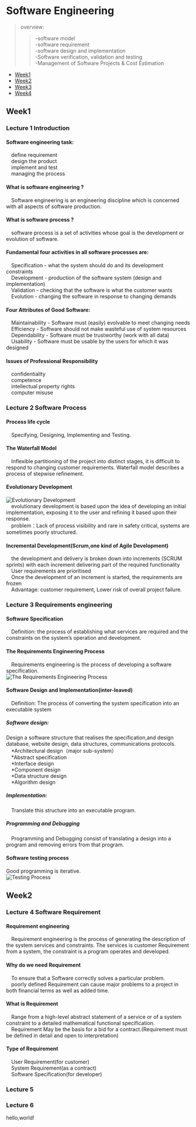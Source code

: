 # Software Engineering  

> overview:  
>> -software model  
>> -software requirement  
>> -software design and implementation  
>> -Software verification, validation and testing  
>> -Management of Software Projects & Cost Estimation


* [Week1](#1)
* [Week2](#2)
* [Week3](#3)
* [Week4](#4)



<h2 id="1">Week1</h2>

### Lecture 1  Introduction  
#### Software engineering task:
&#8195;define requirement  
&#8195;design the product  
&#8195;implement and test  
&#8195;managing the process  

#### What is software engineering ?
&#8195;Software engineering is an engineering discipline which is concerned with all aspects of software production.  
  
#### What is software process ?
&#8195;software process is a set of activities whose goal is the development or evolution of software.  

#### Fundamental four activities in all software processes are:
&#8195;Specification - what the system should do and its development constraints  
&#8195;Development - production of the software system (design and implementation)  
&#8195;Validation - checking that the software is what the customer wants  
&#8195;Evolution - changing the software in response to changing demands  

#### Four Attributes of Good Software: 
&#8195;Maintainability - Software must (easily) evolvable to meet changing needs   
&#8195;Efficiency - Software should not make wasteful use of system resources  
&#8195;Dependability - Software must be trustworthy (work with all data)  
&#8195;Usability - Software must be usable by the users for which it was designed  

#### Issues of Professional Responsibility
&#8195;confidentiality  
&#8195;competence  
&#8195;intellectual property rights  
&#8195;computer misuse  

### Lecture 2  Software Process  
#### Process life cycle
&#8195;Specifying, Designing, Implementing and Testing.

#### The Waterfall Model  
&#8195;Inflexible partitioning of the project into distinct stages, it is difficult to respond to changing customer requirements. Waterfall model describes a process of stepwise refinement.  

#### Evolutionary Development  
![Evolutionary Development](https://s1.ax1x.com/2020/10/15/0ohgF1.md.png)  
&#8195;evolutionary development is based upon the idea of developing an initial implementation, exposing it to the user and refining it based upon their response.  
&#8195;problem：Lack of process visibility and rare in safety critical, systems are sometimes poorly structured.  

#### Incremental Development(Scrum,one kind of Agile Development)
&#8195;the development and delivery is broken down into increments (SCRUM sprints) with each increment delivering part of the required functionality  
&#8195;User requirements are prioritised  
&#8195;Once the development of an increment is started, the requirements are frozen  
&#8195;Advantage: customer requirement, Lower risk of overall project failure.  

### Lecture 3  Requirements engineering  

#### Software Specification
&#8195;Definition: the process of establishing what services are required and the constraints on the system’s operation and development.  

#### The Requirements Engineering Process
&#8195;Requirements engineering is the process of developing a software specification.    
![The Requirements Engineering Process](https://s1.ax1x.com/2020/10/16/0H9hP1.md.png)  

#### Software Design and Implementation(inter-leaved)
&#8195;Definition: The process of converting the system specification into an executable system    
##### Software design:
Design a software structure that realises the specification,and design database, website design, data structures, communications protocols.  
&#8195;*Architectural design（major sub-system）  
&#8195;*Abstract specification  
&#8195;*Interface design  
&#8195;*Component design  
&#8195;*Data structure design  
&#8195;*Algorithm design  

##### Implementation:
&#8195;Translate this structure into an executable program.  

##### Programming and Debugging
&#8195;Programming and Debugging consist of translating a design into a program and removing errors from that program.  

#### Software testing process 
Good programming is iterative.  
![Testing Process](https://pic.downk.cc/item/5f8924341cd1bbb86b63ffcb.png)  

<h2 id="2">Week2</h2>  

### Lecture 4  Software Requirement
#### Requirement engineering 
&#8195;Requirement engineering is the process of generating the description of the system services and constraints. The services is customer Requirement from a system, the constraint is a program operates and developed.  
#### Why do we need Requirement 
&#8195;To ensure that a Software correctly solves a particular problem.  
&#8195;poorly defined Requirement can cause major problems to a project in both financial terms as well as added time.  

#### What is Requirement 
&#8195;Range from a high-level abstract statement of a service or of a system constraint to a detailed mathematical functional specification.  
&#8195;Requirement May be the basis for a bid for a contract.(Requirement must be defined in detail and open to interpretation)  

#### Type of Requirement 
&#8195;User Requirement(for customer)  
&#8195;System Requirement(as a contract)  
&#8195;Software Specification(for developer)  

### Lecture 5  

### Lecture 6  
hello,world!  

